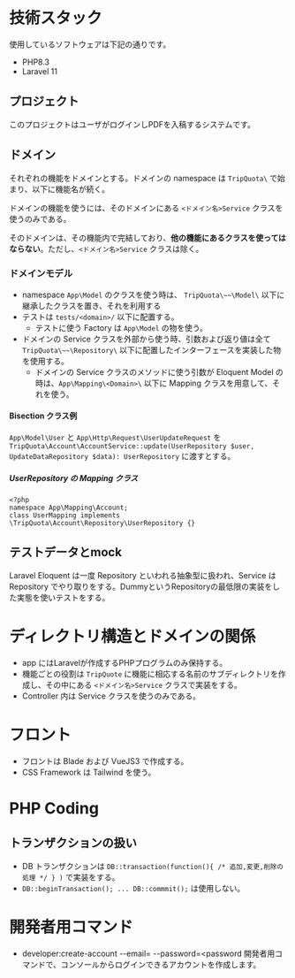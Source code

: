 # 技術スタック

使用しているソフトウェアは下記の通りです。

- PHP8.3
- Laravel 11

## プロジェクト

このプロジェクトはユーザがログインしPDFを入稿するシステムです。

## ドメイン

それぞれの機能をドメインとする。ドメインの namespace は `TripQuota\` で始まり、以下に機能名が続く。

ドメインの機能を使うには、そのドメインにある `<ドメイン名>Service` クラスを使うのみである。

そのドメインは、その機能内で完結しており、**他の機能にあるクラスを使ってはならない**。ただし、`<ドメイン名>Service` クラスは除く。

### ドメインモデル

- namespace `App\Model` のクラスを使う時は、 `TripQuota\~~\Model\` 以下に継承したクラスを置き、それを利用する
- テストは `tests/<domain>/` 以下に配置する。
    - テストに使う Factory は `App\Model` の物を使う。
- ドメインの Service クラスを外部から使う時、引数および返り値は全て `TripQuota\~~\Repository\` 以下に配置したインターフェースを実装した物を使用する。
    - ドメインの Service クラスのメソッドに使う引数が Eloquent Model の時は、`App\Mapping\<Domain>\` 以下に Mapping クラスを用意して、それを使う。

#### Bisection クラス例

`App\Model\User` と `App\Http\Request\UserUpdateRequest` を `TripQuota\Account\AccountService::update(UserRepository $user, UpdateDataRepository $data): UserRepository` に渡すとする。

##### UserRepository の Mapping クラス

```
<?php
namespace App\Mapping\Account;
class UserMapping implements \TripQuota\Account\Repository\UserRepository {}
```

## テストデータとmock

Laravel Eloquent は一度 Repository といわれる抽象型に扱われ、Service は Repository でやり取りをする。DummyというRepositoryの最低限の実装をした実態を使いテストをする。

# ディレクトリ構造とドメインの関係

- app にはLaravelが作成するPHPプログラムのみ保持する。
- 機能ごとの役割は `TripQuote` に機能に相応する名前のサブディレクトリを作成し、その中にある `<ドメイン名>Service` クラスで実装をする。
- Controller 内は Service クラスを使うのみである。

# フロント

- フロントは Blade および VueJS3 で作成する。
- CSS Framework は Tailwind を使う。

# PHP Coding

## トランザクションの扱い

- DB トランザクションは `DB::transaction(function(){ /* 追加,変更,削除の処理 */ } )` で実装をする。
- `DB::beginTransaction(); ... DB::commmit();` は使用しない。

# 開発者用コマンド

- developer:create-account --email=<email> --password=<password
    開発者用コマンドで、コンソールからログインできるアカウントを作成します。
